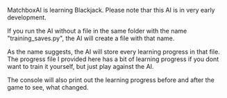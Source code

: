 MatchboxAI is learning Blackjack.
Please note thar this AI is in very early development.

If you run the AI without a file in the same folder with the name 
"training_saves.py", the AI will create a file with that name.

As the name suggests, the AI will store every learning progress in that file.
The progress file I provided here has a bit of learning progress if you dont want to train it yourself,
but just play against the AI.

The console will also print out the learning progress before and after the
game to see, what changed.
